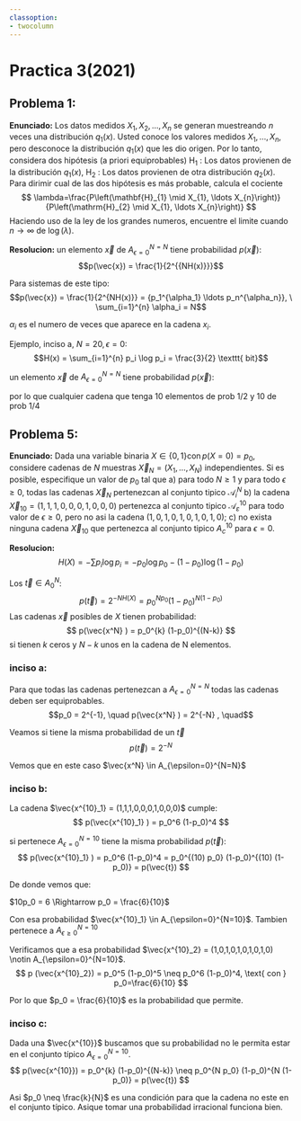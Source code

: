 ```yaml
---
classoption:
- twocolumn
---
```

# Practica 3(2021)

<!-- Libros de referencia:

[1]: Elements of information theory de T. Cover -->

## Problema 1:

**Enunciado:**
Los datos medidos $X_{1}, X_{2}, \ldots, X_{n}$ se generan muestreando $n$ veces una distribución $q_{1}(x)$. Usted conoce los valores medidos $X_{1}, \ldots, X_{n}$, pero desconoce la distribución $q_{1}(x)$ que les dio origen. Por lo tanto, considera dos hipótesis (a priori equiprobables)
$\mathrm{H}_{1}$ : Los datos provienen de la distribución $q_{1}(x)$,
$\mathrm{H}_{2}$ : Los datos provienen de otra distribución $q_{2}(x)$.
Para dirimir cual de las dos hipótesis es más probable, calcula el cociente
$$
\lambda=\frac{P\left(\mathbf{H}_{1} \mid X_{1}, \ldots X_{n}\right)}{P\left(\mathrm{H}_{2} \mid X_{1}, \ldots X_{n}\right)}
$$
Haciendo uso de la ley de los grandes numeros, encuentre el limite cuando $n \rightarrow \infty$ de $\log (\lambda)$.

**Resolucion:**
un elemento $\vec{x}$ de $A_{\epsilon=0}^{N=N}$ tiene probabilidad $p(\vec{x})$:
$$p(\vec{x}) = \frac{1}{2^{{NH(x)}}}$$

Para sistemas de este tipo:
$$p(\vec{x}) = \frac{1}{2^{NH(x)}} = {p_1^{\alpha_1} \ldots p_n^{\alpha_n}}, \ \sum_{i=1}^{n} \alpha_i = N$$

$\alpha_i$ es el numero de veces que aparece en la cadena $x_i$.

Ejemplo, inciso a, $N=20, \epsilon=0$:
$$H(x) = \sum_{i=1}^{n} p_i \log p_i = \frac{3}{2} \texttt{ bit}$$

un elemento $\vec{x}$ de $A_{\epsilon=0}^{N=N}$ tiene probabilidad $p(\vec{x})$:

por lo que cualquier cadena que tenga 10 elementos de prob $1/2$ y $10$ de prob $1/4$

## Problema 5:

**Enunciado:**
Dada una variable binaria $X \in\{0,1\} \operatorname{con} p(X=0)=p_{0}$, considere cadenas de $N$ muestras $\vec{X}_{N}=\left(X_{1}, \ldots, X_{N}\right)$ independientes. Si es posible, especifique un valor de $p_{0}$ tal que
a) para todo $N \geq 1$ y para todo $\epsilon \geq 0$, todas las cadenas $\vec{X}_{N}$ pertenezcan al conjunto tipico $\mathcal{A}_{i}^{N}$
b) la cadena $\vec{X}_{10}=(1,1,1,0,0,0,1,0,0,0)$ pertenezca al conjunto tipico $\mathcal{A}_{\varepsilon}^{10}$ para todo valor de $\epsilon \geq 0$, pero no asi la cadena $(1,0,1,0,1,0,1,0,1,0) ;$
c) no exista ninguna cadena $\vec{X}_{10}$ que pertenezca al conjunto tipico $A_{c}^{10}$ para $\epsilon=0$.

**Resolucion:**
$$H(X) = -\sum p_i \log p_i 
= -p_0 \log p_0 -(1-p_0) \log (1-p_0)
$$

Los $\vec{t} \in A_0^N$:
$$
p(\vec{t}) = 2^{-NH(X)}=p_0^{N p_0} (1-p_0)^{N (1-p_0)}
$$
Las cadenas $\vec{x}$ posibles de $X$ tienen probabilidad:
$$
p(\vec{x^N} ) = p_0^{k} (1-p_0)^{(N-k)}
$$
si tienen $k$ ceros y $N-k$ unos en la cadena de N elementos.

### inciso a:

Para que todas las cadenas pertenezcan a $A_{\epsilon=0}^{N=N}$ todas las cadenas deben ser equiprobables.
$$p_0 = 2^{-1}, \quad
p(\vec{x^N} ) = 2^{-N} , \quad$$

Veamos si tiene la misma probabilidad de un $\vec{t}$
$$
p(\vec{t}) = 2^{-N}
$$

Vemos que en este caso $\vec{x^N} \in A_{\epsilon=0}^{N=N}$

### inciso b:

La cadena $\vec{x^{10}_1} = (1,1,1,0,0,0,1,0,0,0)$ cumple:
$$
p(\vec{x^{10}_1} ) = p_0^6 (1-p_0)^4
$$

si pertenece $A_{\epsilon=0}^{N=10}$ tiene la misma probabilidad $p(\vec{t})$:
$$
p(\vec{x^{10}_1} ) = p_0^6 (1-p_0)^4 = p_0^{(10) p_0} (1-p_0)^{(10) (1-p_0)} = p(\vec{t})
$$

De donde vemos que:

$10p_0 = 6 \Rightarrow p_0 = \frac{6}{10}$

Con esa probabilidad $\vec{x^{10}_1} \in A_{\epsilon=0}^{N=10}$. Tambien pertenece a $A_{\epsilon \geq 0}^{N=10}$

Verificamos que a esa probabilidad $\vec{x^{10}_2} = (1,0,1,0,1,0,1,0,1,0) \notin A_{\epsilon=0}^{N=10}$.
$$
p (\vec{x^{10}_2}) = p_0^5 (1-p_0)^5 \neq p_0^6 (1-p_0)^4, \text{ con } p_0=\frac{6}{10}
$$

Por lo que $p_0 = \frac{6}{10}$ es la probabilidad que permite.

### inciso c:

Dada una $\vec{x^{10}}$ buscamos que su probabilidad no le permita estar en el conjunto típico $A_{\epsilon=0}^{N=10}$.
$$
p(\vec{x^{10}}) = 
p_0^{k} (1-p_0)^{(N-k)} \neq
p_0^{N p_0} (1-p_0)^{N (1-p_0)}
= p(\vec{t}) 
$$

Asi $p_0 \neq \frac{k}{N}$ es una condición para que la cadena no este en el conjunto típico. Asique tomar una probabilidad irracional funciona bien.
